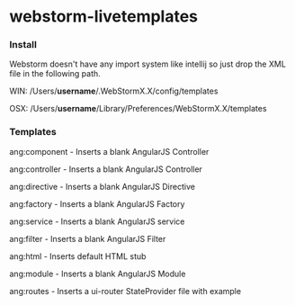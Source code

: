 # webstorm-livetemplates

### Install

Webstorm doesn't have any import system like intellij so just drop the XML file in the following path.

WIN:
/Users/<b>username</b>/.WebStormX.X/config/templates

OSX:
/Users/<b>username</b>/Library/Preferences/WebStormX.X/templates

### Templates

ang:component    - Inserts a blank AngularJS Controller <br />

ang:controller    - Inserts a blank AngularJS Controller <br />

ang:directive     - Inserts a blank AngularJS Directive <br />

ang:factory       - Inserts a blank AngularJS Factory <br />

ang:service       - Inserts a blank AngularJS service <br />

ang:filter        - Inserts a blank AngularJS Filter <br />

ang:html          - Inserts default HTML stub <br />

ang:module        - Inserts a blank AngularJS Module <br />

ang:routes        - Inserts a ui-router StateProvider file with example <br />
